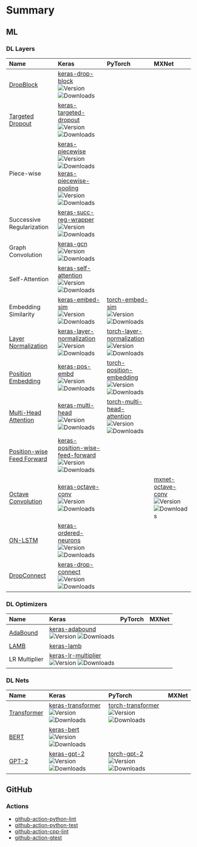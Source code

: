 Summary
=======

## ML

### DL Layers

Name | Keras | PyTorch | MXNet 
:----|:------|:--------|:-----
[DropBlock](https://arxiv.org/pdf/1810.12890.pdf)|[keras-drop-block](https://github.com/CyberZHG/keras-drop-block)<br>![Version](https://img.shields.io/pypi/v/keras-drop-block.svg) ![Downloads](https://img.shields.io/pypi/dm/keras-drop-block.svg)||
[Targeted Dropout](https://openreview.net/pdf?id=HkghWScuoQ)|[keras-targeted-dropout](https://github.com/CyberZHG/keras-targeted-dropout)<br>![Version](https://img.shields.io/pypi/v/keras-targeted-dropout.svg) ![Downloads](https://img.shields.io/pypi/dm/keras-targeted-dropout.svg)||
Piece-wise|[keras-piecewise](https://github.com/CyberZHG/keras-piecewise)<br>![Version](https://img.shields.io/pypi/v/keras-piecewise.svg) ![Downloads](https://img.shields.io/pypi/dm/keras-piecewise.svg)<br>[keras-piecewise-pooling](https://github.com/CyberZHG/keras-piecewise-pooling)<br>![Version](https://img.shields.io/pypi/v/keras-piecewise-pooling.svg) ![Downloads](https://img.shields.io/pypi/dm/keras-piecewise-pooling.svg)||
Successive Regularization|[keras-succ-reg-wrapper](https://github.com/CyberZHG/keras-succ-reg-wrapper)<br>![Version](https://img.shields.io/pypi/v/keras-succ-reg-wrapper.svg) ![Downloads](https://img.shields.io/pypi/dm/keras-succ-reg-wrapper.svg)||
Graph Convolution|[keras-gcn](https://github.com/CyberZHG/keras-gcn)<br>![Version](https://img.shields.io/pypi/v/keras-gcn.svg) ![Downloads](https://img.shields.io/pypi/dm/keras-gcn.svg)||
Self-Attention|[keras-self-attention](https://github.com/CyberZHG/keras-self-attention)<br>![Version](https://img.shields.io/pypi/v/keras-self-attention.svg) ![Downloads](https://img.shields.io/pypi/dm/keras-self-attention.svg)||
Embedding Similarity|[keras-embed-sim](https://github.com/CyberZHG/keras-embed-sim)<br>![Version](https://img.shields.io/pypi/v/keras-embed-sim.svg) ![Downloads](https://img.shields.io/pypi/dm/keras-embed-sim.svg)|[torch-embed-sim](https://github.com/CyberZHG/torch-embed-sim)<br>![Version](https://img.shields.io/pypi/v/torch-embed-sim.svg) ![Downloads](https://img.shields.io/pypi/dm/torch-embed-sim.svg)|
[Layer Normalization](https://arxiv.org/pdf/1607.06450.pdf)|[keras-layer-normalization](https://github.com/CyberZHG/keras-layer-normalization)<br>![Version](https://img.shields.io/pypi/v/keras-layer-normalization.svg) ![Downloads](https://img.shields.io/pypi/dm/keras-layer-normalization.svg)|[torch-layer-normalization](https://github.com/CyberZHG/torch-layer-normalization)<br>![Version](https://img.shields.io/pypi/v/torch-layer-normalization.svg) ![Downloads](https://img.shields.io/pypi/dm/torch-layer-normalization.svg)|
[Position Embedding]((https://arxiv.org/pdf/1706.03762.pdf))|[keras-pos-embd](https://github.com/CyberZHG/keras-pos-embd)<br>![Version](https://img.shields.io/pypi/v/keras-pos-embd.svg) ![Downloads](https://img.shields.io/pypi/dm/keras-pos-embd.svg)|[torch-position-embedding](https://github.com/CyberZHG/torch-position-embedding)<br>![Version](https://img.shields.io/pypi/v/torch-position-embedding.svg) ![Downloads](https://img.shields.io/pypi/dm/torch-position-embedding.svg)|
[Multi-Head Attention](https://arxiv.org/pdf/1706.03762.pdf)|[keras-multi-head](https://github.com/CyberZHG/keras-multi-head)<br>![Version](https://img.shields.io/pypi/v/keras-multi-head.svg) ![Downloads](https://img.shields.io/pypi/dm/keras-multi-head.svg)|[torch-multi-head-attention](https://github.com/CyberZHG/torch-multi-head-attention)<br>![Version](https://img.shields.io/pypi/v/torch-multi-head-attention.svg) ![Downloads](https://img.shields.io/pypi/dm/torch-multi-head-attention.svg)|
[Position-wise Feed Forward](https://github.com/CyberZHG/keras-position-wise-feed-forward)|[keras-position-wise-feed-forward](https://github.com/CyberZHG/keras-position-wise-feed-forward)<br>![Version](https://img.shields.io/pypi/v/keras-position-wise-feed-forward.svg) ![Downloads](https://img.shields.io/pypi/dm/keras-position-wise-feed-forward.svg)||
[Octave Convolution](https://arxiv.org/pdf/1904.05049.pdf)|[keras-octave-conv](https://github.com/CyberZHG/keras-octave-conv)<br>![Version](https://img.shields.io/pypi/v/keras-octave-conv.svg) ![Downloads](https://img.shields.io/pypi/dm/keras-octave-conv.svg)| |[mxnet-octave-conv](https://github.com/CyberZHG/mxnet-octave-conv)<br>![Version](https://img.shields.io/pypi/v/mxnet-octave-conv.svg) ![Downloads](https://img.shields.io/pypi/dm/mxnet-octave-conv.svg)
[ON-LSTM](https://openreview.net/pdf?id=B1l6qiR5F7)|[keras-ordered-neurons](https://github.com/CyberZHG/keras-ordered-neurons)<br>![Version](https://img.shields.io/pypi/v/keras-ordered-neurons.svg) ![Downloads](https://img.shields.io/pypi/dm/keras-ordered-neurons.svg)| |
[DropConnect](http://yann.lecun.com/exdb/publis/pdf/wan-icml-13.pdf)|[keras-drop-connect](https://github.com/CyberZHG/keras-drop-connect)<br>![Version](https://img.shields.io/pypi/v/keras-drop-connect.svg) ![Downloads](https://img.shields.io/pypi/dm/keras-drop-connect.svg)| |

### DL Optimizers

Name | Keras | PyTorch | MXNet 
:----|:------|:--------|:-----
[AdaBound](https://github.com/Luolc/AdaBound)|[keras-adabound](https://github.com/CyberZHG/keras-adabound)<br>![Version](https://img.shields.io/pypi/v/keras-adabound.svg) ![Downloads](https://img.shields.io/pypi/dm/keras-adabound.svg)||
[LAMB](https://arxiv.org/pdf/1904.00962.pdf)|[keras-lamb](https://github.com/CyberZHG/keras-lamb)||
LR Multiplier|[keras-lr-multiplier](https://github.com/CyberZHG/keras-lr-multiplier)<br>![Version](https://img.shields.io/pypi/v/keras-lr-multiplier.svg) ![Downloads](https://img.shields.io/pypi/dm/keras-lr-multiplier.svg)| |

### DL Nets

Name | Keras | PyTorch | MXNet 
:----|:------|:--------|:-----
[Transformer](https://arxiv.org/pdf/1706.03762.pdf)|[keras-transformer](https://github.com/CyberZHG/keras-transformer)<br>![Version](https://img.shields.io/pypi/v/keras-transformer.svg) ![Downloads](https://img.shields.io/pypi/dm/keras-transformer.svg)|[torch-transformer](https://github.com/CyberZHG/torch-transformer)<br>![Version](https://img.shields.io/pypi/v/torch-transformer.svg) ![Downloads](https://img.shields.io/pypi/dm/torch-transformer.svg)|
[BERT](https://arxiv.org/pdf/1810.04805.pdf)|[keras-bert](https://github.com/CyberZHG/keras-bert)<br>![Version](https://img.shields.io/pypi/v/keras-bert.svg) ![Downloads](https://img.shields.io/pypi/dm/keras-bert.svg)||
[GPT-2](https://d4mucfpksywv.cloudfront.net/better-language-models/language-models.pdf)|[keras-gpt-2](https://github.com/CyberZHG/keras-gpt-2)<br>![Version](https://img.shields.io/pypi/v/keras-gpt-2.svg) ![Downloads](https://img.shields.io/pypi/dm/keras-gpt-2.svg)|[torch-gpt-2](https://github.com/CyberZHG/torch-gpt-2)<br>![Version](https://img.shields.io/pypi/v/torch-gpt-2.svg) ![Downloads](https://img.shields.io/pypi/dm/torch-gpt-2.svg)|

## GitHub

### Actions

* [github-action-python-lint](https://github.com/CyberZHG/github-action-python-lint)
* [github-action-python-test](https://github.com/CyberZHG/github-action-python-test)
* [github-action-cpp-lint](https://github.com/CyberZHG/github-action-cpp-lint)
* [github-action-gtest](https://github.com/CyberZHG/github-action-gtest)
